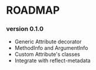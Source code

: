 # ROADMAP

### version 0.1.0
- Generic Attribute decorator
- MethodInfo and ArgumentInfo
- Custom Attribute's classes
- Integrate with reflect-metadata